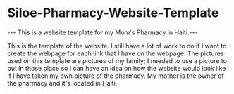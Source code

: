 # Siloe-Pharmacy-Website-Template
--- This is a website template for my Mom's Pharmacy in Haiti.---


This is the template of the website. I still have a lot of work to do if I want to create the webpage for each link
that I have on the webpage. The pictures used on this template are pictures of my family; 
I needed to use a picture to put in those place so I can have an idea on how the website would look like 
if I have taken my own picture of the pharmacy. My mother is the owner of the pharmacy and it's located in Haiti.

